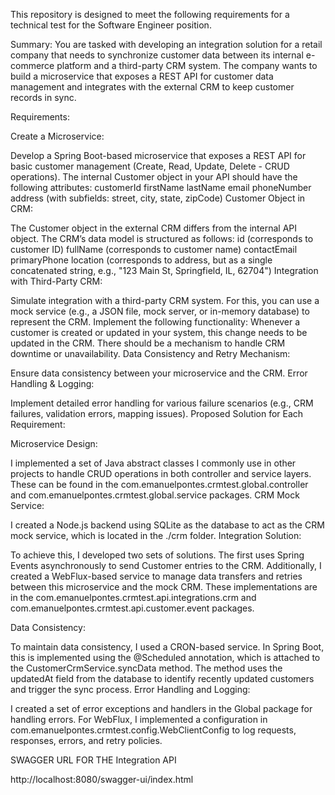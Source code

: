This repository is designed to meet the following requirements for a technical test for the Software Engineer position.

Summary: You are tasked with developing an integration solution for a retail company that needs to synchronize customer data between its internal e-commerce platform and a third-party CRM system. The company wants to build a microservice that exposes a REST API for customer data management and integrates with the external CRM to keep customer records in sync.

Requirements:

Create a Microservice:

Develop a Spring Boot-based microservice that exposes a REST API for basic customer management (Create, Read, Update, Delete - CRUD operations).
The internal Customer object in your API should have the following attributes:
customerId
firstName
lastName
email
phoneNumber
address (with subfields: street, city, state, zipCode)
Customer Object in CRM:

The Customer object in the external CRM differs from the internal API object. The CRM’s data model is structured as follows:
id (corresponds to customer ID)
fullName (corresponds to customer name)
contactEmail
primaryPhone
location (corresponds to address, but as a single concatenated string, e.g., "123 Main St, Springfield, IL, 62704")
Integration with Third-Party CRM:

Simulate integration with a third-party CRM system. For this, you can use a mock service (e.g., a JSON file, mock server, or in-memory database) to represent the CRM.
Implement the following functionality:
Whenever a customer is created or updated in your system, this change needs to be updated in the CRM.
There should be a mechanism to handle CRM downtime or unavailability.
Data Consistency and Retry Mechanism:

Ensure data consistency between your microservice and the CRM.
Error Handling & Logging:

Implement detailed error handling for various failure scenarios (e.g., CRM failures, validation errors, mapping issues).
Proposed Solution for Each Requirement:

Microservice Design:

I implemented a set of Java abstract classes I commonly use in other projects to handle CRUD operations in both controller and service layers. These can be found in the com.emanuelpontes.crmtest.global.controller and com.emanuelpontes.crmtest.global.service packages.
CRM Mock Service:

I created a Node.js backend using SQLite as the database to act as the CRM mock service, which is located in the ./crm folder.
Integration Solution:

To achieve this, I developed two sets of solutions. The first uses Spring Events asynchronously to send Customer entries to the CRM. Additionally, I created a WebFlux-based service to manage data transfers and retries between this microservice and the mock CRM. These implementations are in the com.emanuelpontes.crmtest.api.integrations.crm and com.emanuelpontes.crmtest.api.customer.event packages.

Data Consistency:

To maintain data consistency, I used a CRON-based service. In Spring Boot, this is implemented using the @Scheduled annotation, which is attached to the CustomerCrmService.syncData method. The method uses the updatedAt field from the database to identify recently updated customers and trigger the sync process.
Error Handling and Logging:

I created a set of error exceptions and handlers in the Global package for handling errors. For WebFlux, I implemented a configuration in com.emanuelpontes.crmtest.config.WebClientConfig to log requests, responses, errors, and retry policies.


SWAGGER URL FOR THE Integration API

http://localhost:8080/swagger-ui/index.html



